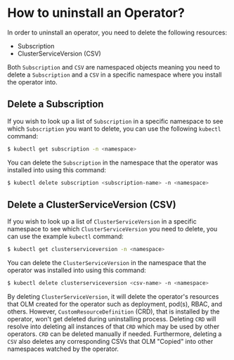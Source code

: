 # How to uninstall an Operator?

In order to uninstall an operator, you need to delete the following resources:

- Subscription
- ClusterServiceVersion (CSV)

Both `Subscription` and `CSV` are namespaced objects meaning you need to delete a `Subscription` and a `CSV` in a specific namespace where you install the operator into.

## Delete a Subscription

If you wish to look up a list of `Subscription` in a specific namespace to see which `Subscription` you want to delete, you can use the following `kubectl` command:
```bash
$ kubectl get subscription -n <namespace>
```

You can delete the `Subscription` in the namespace that the operator was installed into using this command:
```bash
$ kubectl delete subscription <subscription-name> -n <namespace>
```

## Delete a ClusterServiceVersion (CSV)

If you wish to look up a list of `ClusterServiceVersion` in a specific namespace to see which `ClusterServiceVersion` you need to delete, you can use the example `kubectl` command:

```bash
$ kubectl get clusterserviceversion -n <namespace>
```

You can delete the `ClusterServiceVersion` in the namespace that the operator was installed into using this command:

```bash
$ kubectl delete clusterserviceversion <csv-name> -n <namespace>
```

By deleting `ClusterServiceVersion`, it will delete the operator's resources that OLM created for the operator such as deployment, pod(s), RBAC, and others. However, `CustomResourceDefinition` (CRD), that is installed by the operator, won't get deleted during uninstalling process. Deleting `CRD` will resolve into deleting all instances of that `CRD` which may be used by other operators. `CRD` can be deleted manually if needed. Furthermore, deleting a `CSV` also deletes any corresponding CSVs that OLM "Copied" into other namespaces watched by the operator.
